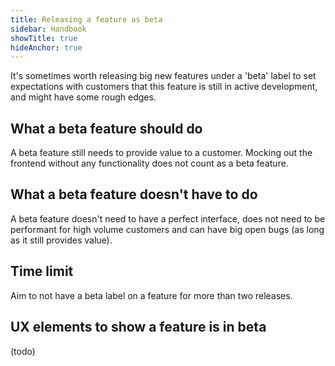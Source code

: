 ```yaml
---
title: Releasing a feature as beta
sidebar: Handbook
showTitle: true
hideAnchor: true
---
```



It's sometimes worth releasing big new features under a 'beta' label to set expectations with customers that this feature is still in active development, and might have some rough edges.

## What a beta feature should do

A beta feature still needs to provide value to a customer. Mocking out the frontend without any functionality does not count as a beta feature.

## What a beta feature doesn't have to do

A beta feature doesn't need to have a perfect interface, does not need to be performant for high volume customers and can have big open bugs (as long as it still provides value).

## Time limit

Aim to not have a beta label on a feature for more than two releases.

## UX elements to show a feature is in beta

(todo)